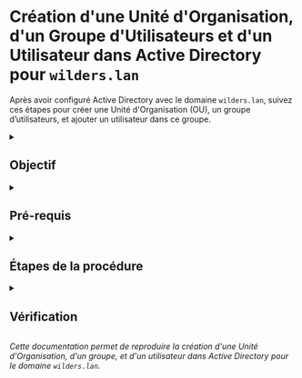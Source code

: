 # Création d'une Unité d'Organisation, d'un Groupe d'Utilisateurs et d'un Utilisateur dans Active Directory pour `wilders.lan`

Après avoir configuré Active Directory avec le domaine `wilders.lan`, suivez ces étapes pour créer une Unité d'Organisation (OU), un groupe d’utilisateurs, et ajouter un utilisateur dans ce groupe.

<details>
  <summary><h2>Objectif</h2></summary>

1. Créer une Unité d'Organisation nommée **Wilders_students**.
2. Créer un groupe d’utilisateurs nommé **Students** au sein de cette OU.
3. Créer un utilisateur au sein de ce groupe.
</details>

<details>
  <summary><h2>Pré-requis</h2></summary>

- Accès administrateur à Active Directory avec le domaine `wilders.lan`.
</details>

<details>
  <summary><h2>Étapes de la procédure</h2></summary>

### 1. Créer l'Unité d'Organisation (OU)

1. Ouvrez **Utilisateurs et Ordinateurs Active Directory** (Active Directory Users and Computers) dans le menu **Outils** du **Gestionnaire de serveur**.
2. Dans la console, faites un clic droit sur le nom de domaine `wilders.lan`, puis sélectionnez **Nouveau > Unité d'Organisation**.
3. Nommez la nouvelle OU **Wilders_students**.
4. Cochez l'option **Protéger cet objet contre la suppression accidentelle** pour sécuriser l’OU.
5. Cliquez sur **OK** pour créer l'OU.

### 2. Créer le Groupe d’Utilisateurs

1. Dans l'OU **Wilders_students**, faites un clic droit, puis sélectionnez **Nouveau > Groupe**.
2. Nommez le groupe **Students**.
3. Laissez les options par défaut pour le **Type de groupe** (Sécurité) et la **Portée du groupe** (Global).
4. Cliquez sur **OK** pour créer le groupe.

### 3. Créer un Utilisateur dans le Groupe

1. Dans l'OU **Wilders_students**, faites un clic droit et sélectionnez **Nouveau > Utilisateur**.
2. Renseignez les informations de l'utilisateur :
   - **Prénom** : John
   - **Nom** : Doe
   - **Nom d’ouverture de session** : jdoe
3. Cliquez sur **Suivant** et configurez le mot de passe de l'utilisateur.
4. Décochez **L’utilisateur doit changer le mot de passe à la prochaine ouverture de session** si vous préférez que le mot de passe soit permanent.
5. Cliquez sur **Suivant** puis sur **Terminer** pour créer l’utilisateur.

### 4. Ajouter l'Utilisateur au Groupe Students

1. Faites un clic droit sur l'utilisateur **John Doe** (ou le nom d’utilisateur que vous avez créé) dans l'OU **Wilders_students**, puis sélectionnez **Propriétés**.
2. Accédez à l’onglet **Membre de** et cliquez sur **Ajouter**.
3. Entrez **Students** dans le champ de recherche, puis cliquez sur **Vérifier les noms** pour confirmer.
4. Cliquez sur **OK** pour ajouter l'utilisateur au groupe **Students**.

</details>

<details>
  <summary><h2>Vérification</h2></summary>

- Ouvrez **Utilisateurs et Ordinateurs Active Directory** et vérifiez que :
  - L'OU **Wilders_students** existe bien dans le domaine `wilders.lan`.
  - Le groupe **Students** est bien présent dans l'OU **Wilders_students**.
  - L’utilisateur **John Doe** est bien membre du groupe **Students**.

</details>

_Cette documentation permet de reproduire la création d'une Unité d'Organisation, d'un groupe, et d'un utilisateur dans Active Directory pour le domaine `wilders.lan`._
